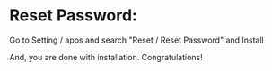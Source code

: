 Reset Password:
=========================================================

Go to Setting / apps and search "Reset / Reset Password" and Install

And, you are done with installation. Congratulations!
